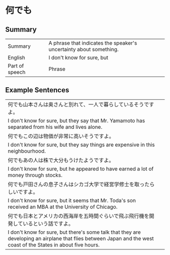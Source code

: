 # 何でも

## Summary

<table><tr>   <td>Summary<td>   <td>A phrase that indicates the speaker's uncertainty about something.</td><tr><tr>   <td>English<td>   <td>I don't know for sure, but</td><tr><tr>   <td>Part of speech<td>   <td>Phrase</td><tr></table></table></table>

## Example Sentences

<table><tr><td>何でも山本さんは奥さんと別れて、一人で暮らしているそうですよ。<td><tr><tr><td>I don't know for sure, but they say that Mr. Yamamoto has separated from his wife and lives alone.<td><tr><tr><td>何でもこの辺は物価が非常に高いそうですよ。<td><tr><tr><td>I don't know for sure, but they say things are expensive in this neighbourhood.<td><tr><tr><td>何でもあの人は株で大分もうけたようですよ。<td><tr><tr><td>I don't know for sure, but he appeared to have earned a lot of money through stocks.<td><tr><tr><td>何でも戸田さんの息子さんはシカゴ大学で経営学修士を取ったらしいですよ。<td><tr><tr><td>I don't know for sure, but it seems that Mr. Toda's son received an MBA at the University of Chicago.<td><tr><tr><td>何でも日本とアメリカの西海岸を五時間ぐらいで飛ぶ飛行機を開発しているという話ですよ。<td><tr><tr><td>I don't know for sure, but there's some talk that they are developing an airplane that flies between Japan and the west coast of the States in about five hours.<td><tr></table>

